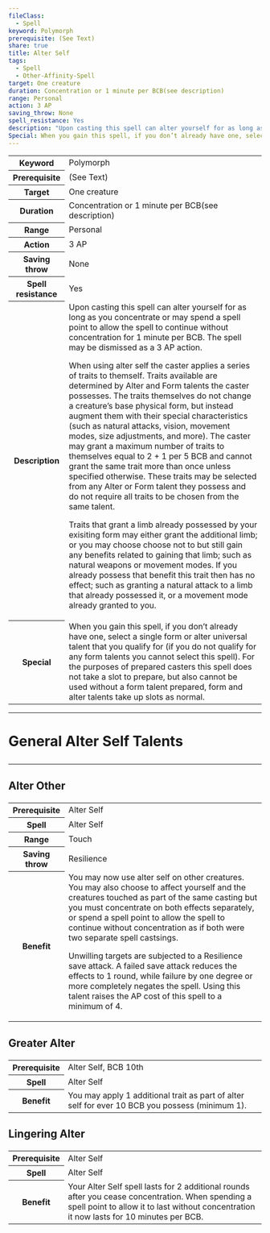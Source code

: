```yaml
---
fileClass:
  - Spell
keyword: Polymorph
prerequisite: (See Text)
share: true
title: Alter Self
tags:
  - Spell
  - Other-Affinity-Spell
target: One creature
duration: Concentration or 1 minute per BCB(see description)
range: Personal
action: 3 AP
saving_throw: None
spell_resistance: Yes
description: "Upon casting this spell can alter yourself for as long as you concentrate or may spend a spell point to allow the spell to continue without concentration for 1 minute per BCB. The spell may be dismissed as a 3 AP action.\r\rWhen using alter self the caster applies a series of traits to themself. Traits available are determined by Alter and Form talents the caster possesses. The traits themselves do not change a creature’s base physical form, but instead augment them with their special characteristics (such as natural attacks, vision, movement modes, size adjustments, and more). The caster may grant a maximum number of traits to themselves equal to 2 + 1 per 5 BCB and cannot grant the same trait more than once unless specified otherwise. These traits may be selected from any Alter or Form talent they possess and do not require all traits to be chosen from the same talent.\r\rTraits that grant a limb already possessed by your exisiting form may either grant the additional limb; or you may choose choose not to but still gain any benefits related to gaining that limb; such as natural weapons or movement modes. If you already possess that benefit this trait then has no effect; such as granting a natural attack to a limb that already possessed it, or a movement mode already granted to you."
Special: When you gain this spell, if you don’t already have one, select a single form or alter universal talent that you qualify for (if you do not qualify for any form talents you cannot select this spell). For the purposes of prepared casters this spell does not take a slot to prepare, but also cannot be used without a form talent prepared, form and alter talents take up slots as normal.
---
```


<p><span><table><tbody><tr><th>Keyword</th><td>Polymorph</td></tr><tr><th>Prerequisite</th><td>(See Text)</td></tr><tr><th>Target</th><td>One creature</td></tr><tr><th>Duration</th><td>Concentration or 1 minute per BCB(see description)</td></tr><tr><th>Range</th><td>Personal</td></tr><tr><th>Action</th><td>3 AP</td></tr><tr><th>Saving throw</th><td>None</td></tr><tr><th>Spell resistance</th><td>Yes</td></tr><tr><th>Description</th><td>Upon casting this spell can alter yourself for as long as you concentrate or may spend a spell point to allow the spell to continue without concentration for 1 minute per BCB. The spell may be dismissed as a 3 AP action.
<p dir="auto">When using alter self the caster applies a series of traits to themself. Traits available are determined by Alter and Form talents the caster possesses. The traits themselves do not change a creature’s base physical form, but instead augment them with their special characteristics (such as natural attacks, vision, movement modes, size adjustments, and more). The caster may grant a maximum number of traits to themselves equal to 2 + 1 per 5 BCB and cannot grant the same trait more than once unless specified otherwise. These traits may be selected from any Alter or Form talent they possess and do not require all traits to be chosen from the same talent.</p>
<p dir="auto">Traits that grant a limb already possessed by your exisiting form may either grant the additional limb; or you may choose choose not to but still gain any benefits related to gaining that limb; such as natural weapons or movement modes. If you already possess that benefit this trait then has no effect; such as granting a natural attack to a limb that already possessed it, or a movement mode already granted to you.</p></td></tr><tr><th>Special</th><td>When you gain this spell, if you don’t already have one, select a single form or alter universal talent that you qualify for (if you do not qualify for any form talents you cannot select this spell). For the purposes of prepared casters this spell does not take a slot to prepare, but also cannot be used without a form talent prepared, form and alter talents take up slots as normal.</td></tr></tbody></table><p dir="auto"></p></span></p><span><span><hr></span></span><h1><span><p dir="auto">General Alter Self Talents</p></span></h1><span><span><hr></span></span><h2><span><p dir="auto">Alter Other</p></span></h2><p><span><table><tbody><tr><th>Prerequisite</th><td>Alter Self</td></tr><tr><th>Spell</th><td>Alter Self</td></tr><tr><th>Range</th><td>Touch</td></tr><tr><th>Saving throw</th><td>Resilience</td></tr><tr><th>Benefit</th><td>You may now use alter self on other creatures. You may also choose to affect yourself and the creatures touched as part of the same casting but you must concentrate on both effects separately, or spend a spell point to allow the spell to continue without concentration as if both were two separate spell castsings.
<p dir="auto">Unwilling targets are subjected to a Resilience save attack. A failed save attack reduces the effects to 1 round, while failure by one degree or more completely negates the spell. Using this talent raises the AP cost of this spell to a minimum of 4.</p></td></tr></tbody></table><p dir="auto"></p></span></p><h2><span><p dir="auto">Greater Alter</p></span></h2><p><span dir="ltr" style="overflow-x: auto;"><table><tbody><tr><th dir="ltr">Prerequisite</th><td dir="ltr">Alter Self, BCB 10th</td></tr><tr><th dir="ltr">Spell</th><td dir="ltr">Alter Self</td></tr><tr><th dir="ltr">Benefit</th><td dir="ltr">You may apply 1 additional trait as part of alter self for ever 10 BCB you possess (minimum 1).</td></tr></tbody></table></span></p><h2><span><p dir="auto">Lingering Alter</p></span></h2><p><span dir="ltr" style="overflow-x: auto;"><table><tbody><tr><th dir="ltr">Prerequisite</th><td dir="ltr">Alter Self</td></tr><tr><th dir="ltr">Spell</th><td dir="ltr">Alter Self</td></tr><tr><th dir="ltr">Benefit</th><td dir="ltr">Your Alter Self spell lasts for 2 additional rounds after you cease concentration. When spending a spell point to allow it to last without concentration it now lasts for 10 minutes per BCB.</td></tr></tbody></table></span></p>

